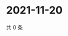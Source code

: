 # 2021-11-20

共 0 条

<!-- BEGIN WEIBO -->
<!-- 最后更新时间 Sat Nov 20 2021 03:12:05 GMT+0800 (China Standard Time) -->

<!-- END WEIBO -->
